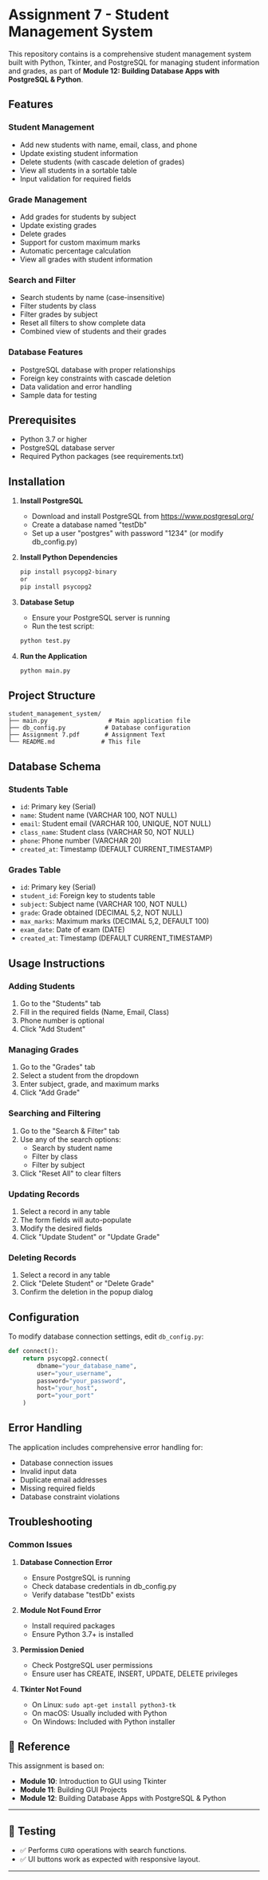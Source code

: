 # Assignment 7 - Student Management System

This repository contains is a comprehensive student management system built with Python, Tkinter, and PostgreSQL for managing student information and grades, as part of **Module 12: Building Database Apps with PostgreSQL & Python**.

## Features

### Student Management
- Add new students with name, email, class, and phone
- Update existing student information
- Delete students (with cascade deletion of grades)
- View all students in a sortable table
- Input validation for required fields

### Grade Management
- Add grades for students by subject
- Update existing grades
- Delete grades
- Support for custom maximum marks
- Automatic percentage calculation
- View all grades with student information

### Search and Filter
- Search students by name (case-insensitive)
- Filter students by class
- Filter grades by subject
- Reset all filters to show complete data
- Combined view of students and their grades

### Database Features
- PostgreSQL database with proper relationships
- Foreign key constraints with cascade deletion
- Data validation and error handling
- Sample data for testing

## Prerequisites

- Python 3.7 or higher
- PostgreSQL database server
- Required Python packages (see requirements.txt)

## Installation

1. **Install PostgreSQL**
   - Download and install PostgreSQL from https://www.postgresql.org/
   - Create a database named "testDb"
   - Set up a user "postgres" with password "1234" (or modify db_config.py)

2. **Install Python Dependencies**
   ```bash
   pip install psycopg2-binary
   or 
   pip install psycopg2
   ```

3. **Database Setup**
   - Ensure your PostgreSQL server is running
   - Run the test script:
   ```bash
   python test.py
   ```

4. **Run the Application**
   ```bash
   python main.py
   ```

## Project Structure

```
student_management_system/
├── main.py                 # Main application file
├── db_config.py           # Database configuration
├── Assignment 7.pdf       # Assignment Text
└── README.md             # This file
```

## Database Schema

### Students Table
- `id`: Primary key (Serial)
- `name`: Student name (VARCHAR 100, NOT NULL)
- `email`: Student email (VARCHAR 100, UNIQUE, NOT NULL)
- `class_name`: Student class (VARCHAR 50, NOT NULL)
- `phone`: Phone number (VARCHAR 20)
- `created_at`: Timestamp (DEFAULT CURRENT_TIMESTAMP)

### Grades Table
- `id`: Primary key (Serial)
- `student_id`: Foreign key to students table
- `subject`: Subject name (VARCHAR 100, NOT NULL)
- `grade`: Grade obtained (DECIMAL 5,2, NOT NULL)
- `max_marks`: Maximum marks (DECIMAL 5,2, DEFAULT 100)
- `exam_date`: Date of exam (DATE)
- `created_at`: Timestamp (DEFAULT CURRENT_TIMESTAMP)

## Usage Instructions

### Adding Students
1. Go to the "Students" tab
2. Fill in the required fields (Name, Email, Class)
3. Phone number is optional
4. Click "Add Student"

### Managing Grades
1. Go to the "Grades" tab
2. Select a student from the dropdown
3. Enter subject, grade, and maximum marks
4. Click "Add Grade"

### Searching and Filtering
1. Go to the "Search & Filter" tab
2. Use any of the search options:
   - Search by student name
   - Filter by class
   - Filter by subject
3. Click "Reset All" to clear filters

### Updating Records
1. Select a record in any table
2. The form fields will auto-populate
3. Modify the desired fields
4. Click "Update Student" or "Update Grade"

### Deleting Records
1. Select a record in any table
2. Click "Delete Student" or "Delete Grade"
3. Confirm the deletion in the popup dialog

## Configuration

To modify database connection settings, edit `db_config.py`:

```python
def connect():
    return psycopg2.connect(
        dbname="your_database_name",
        user="your_username",
        password="your_password",
        host="your_host",
        port="your_port"
    )
```

## Error Handling

The application includes comprehensive error handling for:
- Database connection issues
- Invalid input data
- Duplicate email addresses
- Missing required fields
- Database constraint violations


## Troubleshooting

### Common Issues

1. **Database Connection Error**
   - Ensure PostgreSQL is running
   - Check database credentials in db_config.py
   - Verify database "testDb" exists

2. **Module Not Found Error**
   - Install required packages
   - Ensure Python 3.7+ is installed

3. **Permission Denied**
   - Check PostgreSQL user permissions
   - Ensure user has CREATE, INSERT, UPDATE, DELETE privileges

4. **Tkinter Not Found**
   - On Linux: `sudo apt-get install python3-tk`
   - On macOS: Usually included with Python
   - On Windows: Included with Python installer



## 📘 Reference

This assignment is based on:

* **Module 10**: Introduction to GUI using Tkinter
* **Module 11**: Building GUI Projects
* **Module 12**: Building Database Apps with PostgreSQL & Python

---

## 🧪 Testing

* ✅ Performs `CURD` operations with search functions.
* ✅ UI buttons work as expected with responsive layout.

---
